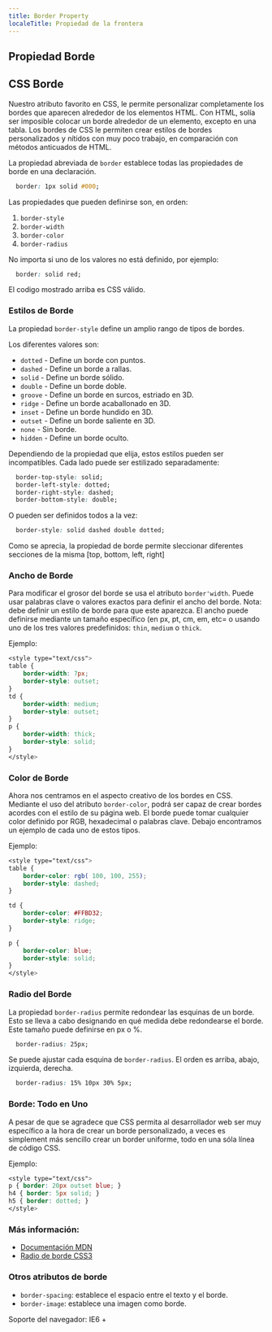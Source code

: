 ```yaml
---
title: Border Property
localeTitle: Propiedad de la frontera
---
```

## Propiedad Borde

## CSS Borde

Nuestro atributo favorito en CSS, le permite personalizar completamente los bordes que aparecen alrededor de los elementos HTML. Con HTML, solía ser imposible colocar un borde alrededor de un elemento, excepto en una tabla. Los bordes de CSS le permiten crear estilos de bordes personalizados y nítidos con muy poco trabajo, en comparación con métodos anticuados de HTML.

La propiedad abreviada de `border` establece todas las propiedades de borde en una declaración. 

```css 
  border: 1px solid #000;
```

Las propiedades que pueden definirse son, en orden: 
 1. `border-style` 
 2. `border-width` 
 3. `border-color` 
 4. `border-radius` 
 
No importa si uno de los valores no está definido, por ejemplo:

```css 
  border: solid red;
```

El codigo mostrado arriba es CSS válido. 
 
 ### Estilos de Borde
 
 La propiedad `border-style` define un amplio rango de tipos de bordes. 
 
 Los diferentes valores son: 
 - `dotted` - Define un borde con puntos. 
 - `dashed` - Define un borde a rallas. 
 - `solid` - Define un borde sólido. 
 - `double` - Define un borde doble. 
 - `groove` - Define un borde en surcos, estriado en 3D. 
 - `ridge` - Define un borde acaballonado en 3D. 
 - `inset` - Define un borde hundido en 3D.
 - `outset` - Define un borde saliente en 3D. 
 - `none` - Sin borde. 
 - `hidden` - Define un borde oculto. 
 
 Dependiendo de la propiedad que elija, estos estilos pueden ser incompatibles.
 Cada lado puede ser estilizado separadamente:

```css
  border-top-style: solid;
  border-left-style: dotted;
  border-right-style: dashed;
  border-bottom-style: double;
```

O pueden ser definidos todos a la vez:

```css
  border-style: solid dashed double dotted;
```
Como se aprecia, la propiedad de borde permite sleccionar diferentes secciones de la misma [top, bottom, left, right] 
 
 ### Ancho de Borde
 
 Para modificar el grosor del borde se usa el atributo `border'width`. Puede usar palabras clave o valores exactos para definir el ancho del borde. Nota: debe definir un estilo de borde para que este aparezca. El ancho puede definirse mediante un tamaño específico (en px, pt, cm, em, etc= o usando uno de los tres valores predefinidos: `thin`, `medium` o `thick`.
 
 Ejemplo:
 
```css
<style type="text/css">
table {
	border-width: 7px;
	border-style: outset;
}
td {
	border-width: medium;
	border-style: outset;
}
p {
	border-width: thick;
	border-style: solid;
}
</style>
```

### Color de Borde
 
 Ahora nos centramos en el aspecto creativo de los bordes en CSS. Mediante el uso del atributo `border-color`, podrá ser capaz de crear bordes acordes con el estilo de su página web. El borde puede tomar cualquier color definido por RGB, hexadecimal o palabras clave. Debajo encontramos un ejemplo de cada uno de estos tipos.
 
 Ejemplo:
 
```css
<style type="text/css">
table {
	border-color: rgb( 100, 100, 255);
	border-style: dashed;
}

td {
	border-color: #FFBD32;
	border-style: ridge;
}

p {
	border-color: blue;
	border-style: solid;
}
</style>
```

### Radio del Borde

 La propiedad `border-radius` permite redondear las esquinas de un borde. Esto se lleva a cabo designando en qué medida debe redondearse el borde. Este tamaño puede definirse en px o %.
 
```css 
  border-radius: 25px;
```

Se puede ajustar cada esquina de `border-radius`. El orden es arriba, abajo, izquierda, derecha. 

```css 
  border-radius: 15% 10px 30% 5px;
```

### Borde: Todo en Uno 
 
 A pesar de que se agradece que CSS permita al desarrollador web ser muy específico a la hora de crear un borde personalizado, a veces es simplement más sencillo crear un border uniforme, todo en una sóla línea de código CSS.

 Ejemplo: 
 
```css
<style type="text/css">
p { border: 20px outset blue; } 
h4 { border: 5px solid; } 
h5 { border: dotted; }
</style>
```

### Más información:

*   [Documentación MDN](https://developer.mozilla.org/en-US/docs/Web/CSS/border)
*   [Radio de borde CSS3](https://guide.freecodecamp.org/css/css3-borders-rounded-corners)

### Otros atributos de borde

*   `border-spacing`: establece el espacio entre el texto y el borde.
*   `border-image`: establece una imagen como borde.

Soporte del navegador: IE6 +
